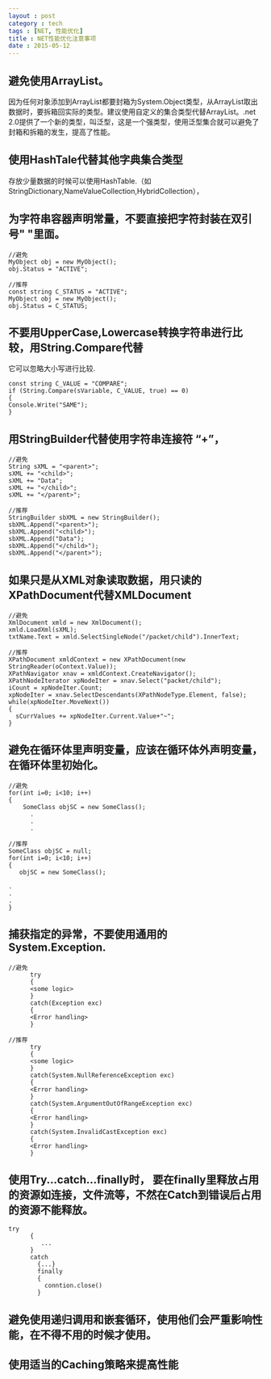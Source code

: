 ```yaml
---
layout : post
category : tech
tags : [NET, 性能优化]
title : NET性能优化注意事项
date : 2015-05-12
---
```


## 避免使用ArrayList。

因为任何对象添加到ArrayList都要封箱为System.Object类型，从ArrayList取出数据时，要拆箱回实际的类型。建议使用自定义的集合类型代替ArrayList。.net 2.0提供了一个新的类型，叫泛型，这是一个强类型，使用泛型集合就可以避免了封箱和拆箱的发生，提高了性能。

## 使用HashTale代替其他字典集合类型

存放少量数据的时候可以使用HashTable.（如StringDictionary,NameValueCollection,HybridCollection），

## 为字符串容器声明常量，不要直接把字符封装在双引号" "里面。

```
//避免
MyObject obj = new MyObject();
obj.Status = "ACTIVE";

//推荐
const string C_STATUS = "ACTIVE";
MyObject obj = new MyObject();
obj.Status = C_STATUS;
```

## 不要用UpperCase,Lowercase转换字符串进行比较，用String.Compare代替

它可以忽略大小写进行比较.

```
const string C_VALUE = "COMPARE";
if (String.Compare(sVariable, C_VALUE, true) == 0)
{
Console.Write("SAME");
}
```

## 用StringBuilder代替使用字符串连接符 “+”，

```
//避免
String sXML = "<parent>";
sXML += "<child>";
sXML += "Data";
sXML += "</child>";
sXML += "</parent>";

//推荐
StringBuilder sbXML = new StringBuilder();
sbXML.Append("<parent>");
sbXML.Append("<child>");
sbXML.Append("Data");
sbXML.Append("</child>");
sbXML.Append("</parent>");
```

## 如果只是从XML对象读取数据，用只读的XPathDocument代替XMLDocument

```
//避免
XmlDocument xmld = new XmlDocument();
xmld.LoadXml(sXML);
txtName.Text = xmld.SelectSingleNode("/packet/child").InnerText;

//推荐
XPathDocument xmldContext = new XPathDocument(new StringReader(oContext.Value));
XPathNavigator xnav = xmldContext.CreateNavigator();
XPathNodeIterator xpNodeIter = xnav.Select("packet/child");
iCount = xpNodeIter.Count;
xpNodeIter = xnav.SelectDescendants(XPathNodeType.Element, false); 
while(xpNodeIter.MoveNext())
{
  sCurrValues += xpNodeIter.Current.Value+"~"; 
}
```

## 避免在循环体里声明变量，应该在循环体外声明变量，在循环体里初始化。

```
//避免
for(int i=0; i<10; i++)
{
    SomeClass objSC = new SomeClass();
      .
      .
      .

//推荐
SomeClass objSC = null;
for(int i=0; i<10; i++)
{
   objSC = new SomeClass();

.
.
.
}
```

## 捕获指定的异常，不要使用通用的System.Exception.

```
//避免
      try
      {
      <some logic>
      }
      catch(Exception exc)
      {
      <Error handling>
      }

//推荐
      try
      {
      <some logic>
      }
      catch(System.NullReferenceException exc)
      {
      <Error handling>
      }
      catch(System.ArgumentOutOfRangeException exc)
      {
      <Error handling>
      }
      catch(System.InvalidCastException exc)
      {
      <Error handling>
      }
```

## 使用Try...catch...finally时， 要在finally里释放占用的资源如连接，文件流等，不然在Catch到错误后占用的资源不能释放。

```
try
      {
         ...
      }
      catch 
        {...}
        finally
        {
          conntion.close()
        }     
```

## 避免使用递归调用和嵌套循环，使用他们会严重影响性能，在不得不用的时候才使用。

## 使用适当的Caching策略来提高性能
